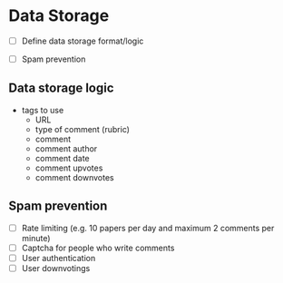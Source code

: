 # Data Storage
- [ ] Define data storage format/logic
- [ ] Spam prevention


## Data storage logic
- tags to use
    - URL
    - type of comment (rubric)
    - comment
    - comment author
    - comment date
    - comment upvotes
    - comment downvotes


## Spam prevention
- [ ] Rate limiting (e.g. 10 papers per day and maximum 2 comments per minute)
- [ ] Captcha for people who write comments
- [ ] User authentication
- [ ] User downvotings
